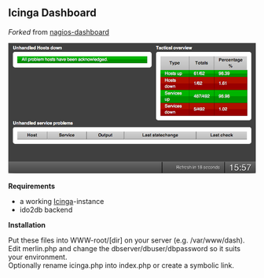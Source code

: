 Icinga Dashboard
----------------

*Forked* from [nagios-dashboard](http://github.com/foobar0815/nagios-dashboard/)

![image](https://github.com/hbokh/icinga-dashboard/raw/master/screenshot.png)

**Requirements**

- a working [Icinga](https://www.icinga.org/)-instance
- ido2db backend

**Installation**

Put these files into WWW-root/[dir] on your server (e.g. /var/www/dash).  
Edit merlin.php and change the dbserver/dbuser/dbpassword so it suits your environment.  
Optionally rename icinga.php into index.php or create a symbolic link.